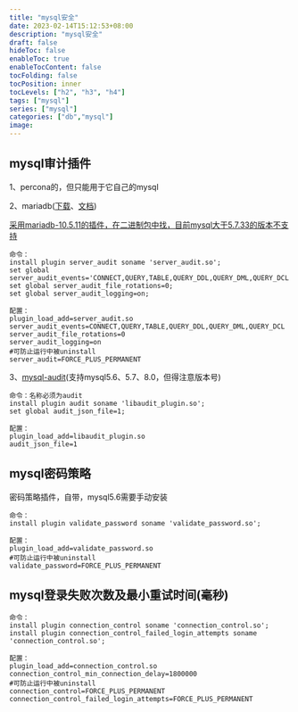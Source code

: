 ```yaml
---
title: "mysql安全"
date: 2023-02-14T15:12:53+08:00
description: "mysql安全"
draft: false
hideToc: false
enableToc: true
enableTocContent: false
tocFolding: false
tocPosition: inner
tocLevels: ["h2", "h3", "h4"]
tags: ["mysql"]
series: ["mysql"]
categories: ["db","mysql"]
image:
---
```

## mysql审计插件

1、percona的，但只能用于它自己的mysql

2、mariadb\([下载](https://downloads.mariadb.org/mariadb/+releases/)、[文档](https://mariadb.com/kb/en/mariadb-audit-plugin-log-settings/)\)

[采用mariadb-10.5.11的插件，在二进制包中找，目前mysql大于5.7.33的版本不支持](https://jira.mariadb.org/browse/MDEV-25498)

```
命令：
install plugin server_audit soname 'server_audit.so';
set global server_audit_events='CONNECT,QUERY,TABLE,QUERY_DDL,QUERY_DML,QUERY_DCL';
set global server_audit_file_rotations=0;
set global server_audit_logging=on;

配置：
plugin_load_add=server_audit.so
server_audit_events=CONNECT,QUERY,TABLE,QUERY_DDL,QUERY_DML,QUERY_DCL
server_audit_file_rotations=0
server_audit_logging=on
#可防止运行中被uninstall
server_audit=FORCE_PLUS_PERMANENT
```

3、[mysql-audit](https://github.com/mcafee/mysql-audit)\(支持mysql5.6、5.7、8.0，但得注意版本号\)

```
命令：名称必须为audit
install plugin audit soname 'libaudit_plugin.so';
set global audit_json_file=1;

配置：
plugin_load_add=libaudit_plugin.so
audit_json_file=1
```

## mysql密码策略

密码策略插件，自带，mysql5.6需要手动安装

```
命令：
install plugin validate_password soname 'validate_password.so';

配置：
plugin_load_add=validate_password.so
#可防止运行中被uninstall
validate_password=FORCE_PLUS_PERMANENT
```

## mysql登录失败次数及最小重试时间\(毫秒\)

```
命令：
install plugin connection_control soname 'connection_control.so';
install plugin connection_control_failed_login_attempts soname 'connection_control.so';

配置：
plugin_load_add=connection_control.so
connection_control_min_connection_delay=1800000
#可防止运行中被uninstall
connection_control=FORCE_PLUS_PERMANENT
connection_control_failed_login_attempts=FORCE_PLUS_PERMANENT
```



